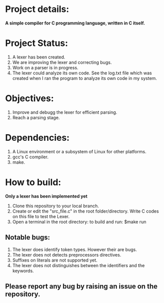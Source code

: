 # Project details:

**A simple compiler for C programming language, written in C itself.**

# Project Status:
1. A lexer has been created.
2. We are improving the lexer and correcting bugs.
3. Work on a parser is in progress.
4. The lexer could analyze its own code. See the log.txt file which was created when I ran the  program to analyze its own code in my system.

# Objectives:
1. Improve and debugg the lexer for efficient parsing.
2. Reach a parsing stage.

# Dependencies:
1. A Linux environment or a subsystem of Linux for other platforms.
2. gcc's C compiler.
3. make.

# How to build:
**Only a lexer has been implemented yet**

1. Clone this repository to your local branch.
2. Create or edit the "src_file.c" in the root folder/directory.
Write C codes on this file to test the Lexer.
3. Open a terminal in the root directory:
to build and run: $make run

## Notable bugs:
1. The lexer does identify token types. However their are bugs.
2. The lexer does not detects preprocessors directives.
3. Suffixes on literals are not supported yet.
4. The lexer does not distinguishes between the identifiers and the keywords.

## Please report any bug by raising an issue on the repository.
